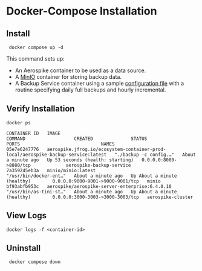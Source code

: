 # Docker-Compose Installation

## Install

```shell
 docker compose up -d
```

This command sets up:

- An Aerospike container to be used as a data source.
- A [MinIO](https://min.io/) container for storing backup data.
- A Backup Service container using a sample [configuration file](./aerospike-backup-service.yml) with a routine
  specifying daily full backups and hourly incremental.

## Verify Installation

```shell
docker ps
```

```
CONTAINER ID   IMAGE                                                                              COMMAND                  CREATED              STATUS                             PORTS                              NAMES
05e7e6247776   aerospike.jfrog.io/ecosystem-container-prod-local/aerospike-backup-service:latest   "./backup -c config.…"   About a minute ago   Up 53 seconds (health: starting)   0.0.0.0:8080->8080/tcp             aerospike-backup-service
7a359245eb3a   minio/minio:latest                                                                 "/usr/bin/docker-ent…"   About a minute ago   Up About a minute (healthy)        0.0.0.0:9000-9001->9000-9001/tcp   minio
bf93abfb953c   aerospike/aerospike-server-enterprise:6.4.0.10                                      "/usr/bin/as-tini-st…"   About a minute ago   Up About a minute (healthy)        0.0.0.0:3000-3003->3000-3003/tcp   aerospike-cluster
```

## View Logs

```shell
docker logs -f <container-id>
```

## Uninstall

```shell
 docker compose down
```
